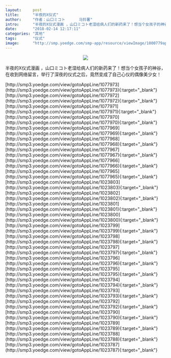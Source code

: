 ```yaml
---
layout:     post
title:      "半夜的X仪式"
author:     "作者：山口ミコト      马铃薯"
intro:      "半夜的X仪式漫画 ，山口ミコト老湿给病人们的新药来了！想当个女孩子的神谷，在收到网络留言，举行了深夜的仪式之后，竟然变成了自己心仪的偶像美少女！"
date:       "2018-02-14 12:17:11"
categories: "其他"
tags:       "仪式"
image:      "http://smp.yoedge.com/smp-app/resource/viewImage/1000779appline.png"
---
```

<div style="text-align: center">
<p><img src="http://smp.yoedge.com/smp-app/resource/viewImage/1000779appline.png"/></p>
</div>
<p class="post-meta">
<span>半夜的X仪式漫画 ，山口ミコト老湿给病人们的新药来了！想当个女孩子的神谷，在收到网络留言，举行了深夜的仪式之后，竟然变成了自己心仪的偶像美少女！</span>
</p>
[http://smp3.yoedge.com/view/gotoAppLine/1077973](http://smp3.yoedge.com/view/gotoAppLine/1077973){:target="_blank"}
[http://smp3.yoedge.com/view/gotoAppLine/1077972](http://smp3.yoedge.com/view/gotoAppLine/1077972){:target="_blank"}
[http://smp3.yoedge.com/view/gotoAppLine/1077971](http://smp3.yoedge.com/view/gotoAppLine/1077971){:target="_blank"}
[http://smp3.yoedge.com/view/gotoAppLine/1077970](http://smp3.yoedge.com/view/gotoAppLine/1077970){:target="_blank"}
[http://smp3.yoedge.com/view/gotoAppLine/1077969](http://smp3.yoedge.com/view/gotoAppLine/1077969){:target="_blank"}
[http://smp3.yoedge.com/view/gotoAppLine/1077968](http://smp3.yoedge.com/view/gotoAppLine/1077968){:target="_blank"}
[http://smp3.yoedge.com/view/gotoAppLine/1077967](http://smp3.yoedge.com/view/gotoAppLine/1077967){:target="_blank"}
[http://smp3.yoedge.com/view/gotoAppLine/1077966](http://smp3.yoedge.com/view/gotoAppLine/1077966){:target="_blank"}
[http://smp3.yoedge.com/view/gotoAppLine/1077965](http://smp3.yoedge.com/view/gotoAppLine/1077965){:target="_blank"}
[http://smp3.yoedge.com/view/gotoAppLine/1023803](http://smp3.yoedge.com/view/gotoAppLine/1023803){:target="_blank"}
[http://smp3.yoedge.com/view/gotoAppLine/1023802](http://smp3.yoedge.com/view/gotoAppLine/1023802){:target="_blank"}
[http://smp3.yoedge.com/view/gotoAppLine/1023801](http://smp3.yoedge.com/view/gotoAppLine/1023801){:target="_blank"}
[http://smp3.yoedge.com/view/gotoAppLine/1023800](http://smp3.yoedge.com/view/gotoAppLine/1023800){:target="_blank"}
[http://smp3.yoedge.com/view/gotoAppLine/1023799](http://smp3.yoedge.com/view/gotoAppLine/1023799){:target="_blank"}
[http://smp3.yoedge.com/view/gotoAppLine/1023798](http://smp3.yoedge.com/view/gotoAppLine/1023798){:target="_blank"}
[http://smp3.yoedge.com/view/gotoAppLine/1023797](http://smp3.yoedge.com/view/gotoAppLine/1023797){:target="_blank"}
[http://smp3.yoedge.com/view/gotoAppLine/1023796](http://smp3.yoedge.com/view/gotoAppLine/1023796){:target="_blank"}
[http://smp3.yoedge.com/view/gotoAppLine/1023795](http://smp3.yoedge.com/view/gotoAppLine/1023795){:target="_blank"}
[http://smp3.yoedge.com/view/gotoAppLine/1023794](http://smp3.yoedge.com/view/gotoAppLine/1023794){:target="_blank"}
[http://smp3.yoedge.com/view/gotoAppLine/1023793](http://smp3.yoedge.com/view/gotoAppLine/1023793){:target="_blank"}
[http://smp3.yoedge.com/view/gotoAppLine/1023792](http://smp3.yoedge.com/view/gotoAppLine/1023792){:target="_blank"}
[http://smp3.yoedge.com/view/gotoAppLine/1023790](http://smp3.yoedge.com/view/gotoAppLine/1023790){:target="_blank"}
[http://smp3.yoedge.com/view/gotoAppLine/1023789](http://smp3.yoedge.com/view/gotoAppLine/1023789){:target="_blank"}
[http://smp3.yoedge.com/view/gotoAppLine/1023788](http://smp3.yoedge.com/view/gotoAppLine/1023788){:target="_blank"}
[http://smp3.yoedge.com/view/gotoAppLine/1023787](http://smp3.yoedge.com/view/gotoAppLine/1023787){:target="_blank"}


